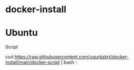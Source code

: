 # docker-install
# Ubuntu

Script

curl https://raw.githubusercontent.com/ugurbzkrt/docker-install/main/docker-script | bash -


